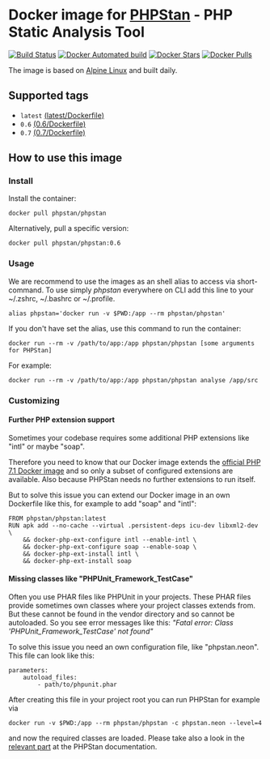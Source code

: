 # Docker image for [PHPStan](https://github.com/phpstan/phpstan) - PHP Static Analysis Tool

[![Build Status](https://travis-ci.org/phpstan/docker-image.svg?branch=master)](https://travis-ci.org/phpstan/docker-image)
[![Docker Automated build](https://img.shields.io/docker/automated/phpstan/phpstan.svg)](https://hub.docker.com/r/phpstan/phpstan/)
[![Docker Stars](https://img.shields.io/docker/stars/phpstan/phpstan.svg)](https://hub.docker.com/r/phpstan/phpstan/)
[![Docker Pulls](https://img.shields.io/docker/pulls/phpstan/phpstan.svg)](https://hub.docker.com/r/phpstan/phpstan/)

The image is based on [Alpine Linux](https://alpinelinux.org/) and built daily.

## Supported tags

- `latest` [(latest/Dockerfile)](latest/Dockerfile)
- `0.6` [(0.6/Dockerfile)](0.6/Dockerfile)
- `0.7` [(0.7/Dockerfile)](0.7/Dockerfile)

## How to use this image

### Install

Install the container:

```
docker pull phpstan/phpstan
```

Alternatively, pull a specific version:

```
docker pull phpstan/phpstan:0.6
```

### Usage

We are recommend to use the images as an shell alias to access via short-command.
To use simply *phpstan* everywhere on CLI add this line to your ~/.zshrc, ~/.bashrc or ~/.profile.

```
alias phpstan='docker run -v $PWD:/app --rm phpstan/phpstan'
```

If you don't have set the alias, use this command to run the container:

```
docker run --rm -v /path/to/app:/app phpstan/phpstan [some arguments for PHPStan]
```

For example:

```
docker run --rm -v /path/to/app:/app phpstan/phpstan analyse /app/src
```

### Customizing

#### Further PHP extension support
Sometimes your codebase requires some additional PHP extensions like "intl"
or maybe "soap". 

Therefore you need to know that our Docker image extends the [official PHP 7.1 Docker image](https://github.com/docker-library/php/blob/76a1c5ca161f1ed6aafb2c2d26f83ec17360bc68/7.1/alpine/Dockerfile) 
and so only a subset of configured extensions are available. Also because PHPStan needs no further extensions to run itself.

But to solve this issue you can extend our Docker image in an own Dockerfile like this, for example to add "soap" and "intl":

```
FROM phpstan/phpstan:latest
RUN apk add --no-cache --virtual .persistent-deps icu-dev libxml2-dev \
    && docker-php-ext-configure intl --enable-intl \
    && docker-php-ext-configure soap --enable-soap \
    && docker-php-ext-install intl \
    && docker-php-ext-install soap
```

#### Missing classes like "PHPUnit_Framework_TestCase"

Often you use PHAR files like PHPUnit in your projects. These PHAR files provide sometimes own classes 
where your project classes extends from. But these cannot be found in
the vendor directory and so cannot be autoloaded. So you see error messages like this:
*"Fatal error: Class 'PHPUnit_Framework_TestCase' not found"*

To solve this issue you need an own configuration file, like "phpstan.neon".
This file can look like this:

```
parameters:
	autoload_files:
		- path/to/phpunit.phar
```

After creating this file in your project root you can run PHPStan for example via

```
docker run -v $PWD:/app --rm phpstan/phpstan -c phpstan.neon --level=4
```

and now the required classes are loaded. Please take also a look in the [relevant part](https://github.com/phpstan/phpstan#autoloading) at the PHPStan documentation.
